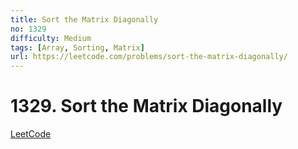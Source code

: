 ```yaml
---
title: Sort the Matrix Diagonally
no: 1329
difficulty: Medium
tags: [Array, Sorting, Matrix]
url: https://leetcode.com/problems/sort-the-matrix-diagonally/
---
```


# 1329. Sort the Matrix Diagonally

[LeetCode](https://leetcode.com/problems/sort-the-matrix-diagonally/)

